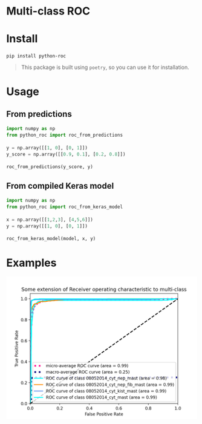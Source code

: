 # Multi-class ROC

# Install

`pip install python-roc`

> This package is built using `poetry`, so you can use it for installation.

# Usage

## From predictions

```python
import numpy as np
from python_roc import roc_from_predictions

y = np.array([[1, 0], [0, 1]])
y_score = np.array([[0.9, 0.1], [0.2, 0.8]])

roc_from_predictions(y_score, y)
```

## From compiled Keras model

```python
import numpy as np
from python_roc import roc_from_keras_model

x = np.array([[1,2,3], [4,5,6]])
y = np.array([[1, 0], [0, 1]])

roc_from_keras_model(model, x, y)
```

# Examples

![](./assets/roc-92.png)
